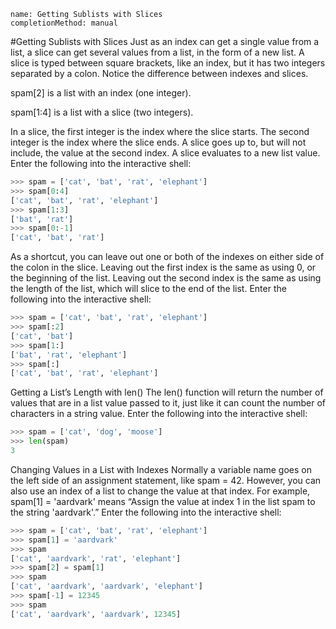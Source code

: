 ```ngMeta
name: Getting Sublists with Slices
completionMethod: manual
```
#Getting Sublists with Slices
Just as an index can get a single value from a list, a slice can get several values from a list, in the form of a new list. A slice is typed between square brackets, like an index, but it has two integers separated by a colon. Notice the difference between indexes and slices.

spam[2] is a list with an index (one integer).

spam[1:4] is a list with a slice (two integers).

In a slice, the first integer is the index where the slice starts. The second integer is the index where the slice ends. A slice goes up to, but will not include, the value at the second index. A slice evaluates to a new list value. Enter the following into the interactive shell:

```python
>>> spam = ['cat', 'bat', 'rat', 'elephant']
>>> spam[0:4]
['cat', 'bat', 'rat', 'elephant']
>>> spam[1:3]
['bat', 'rat']
>>> spam[0:-1]
['cat', 'bat', 'rat']
```
As a shortcut, you can leave out one or both of the indexes on either side of the colon in the slice. Leaving out the first index is the same as using 0, or the beginning of the list. Leaving out the second index is the same as using the length of the list, which will slice to the end of the list. Enter the following into the interactive shell:

```python
>>> spam = ['cat', 'bat', 'rat', 'elephant']
>>> spam[:2]
['cat', 'bat']
>>> spam[1:]
['bat', 'rat', 'elephant']
>>> spam[:]
['cat', 'bat', 'rat', 'elephant']
```
Getting a List’s Length with len()
The len() function will return the number of values that are in a list value passed to it, just like it can count the number of characters in a string value. Enter the following into the interactive shell:

```python
>>> spam = ['cat', 'dog', 'moose']
>>> len(spam)
3
```
Changing Values in a List with Indexes
Normally a variable name goes on the left side of an assignment statement, like spam = 42. However, you can also use an index of a list to change the value at that index. For example, spam[1] = 'aardvark' means “Assign the value at index 1 in the list spam to the string 'aardvark'.” Enter the following into the interactive shell:

```python
>>> spam = ['cat', 'bat', 'rat', 'elephant']
>>> spam[1] = 'aardvark'
>>> spam
['cat', 'aardvark', 'rat', 'elephant']
>>> spam[2] = spam[1]
>>> spam
['cat', 'aardvark', 'aardvark', 'elephant']
>>> spam[-1] = 12345
>>> spam
['cat', 'aardvark', 'aardvark', 12345]
```
